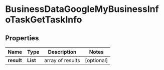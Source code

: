 # BusinessDataGoogleMyBusinessInfoTaskGetTaskInfo


## Properties

| Name | Type | Description | Notes |
|------------ | ------------- | ------------- | -------------|
**result** | **List<BusinessDataGoogleMyBusinessInfoTaskGetResultInfo>** | array of results |[optional]|